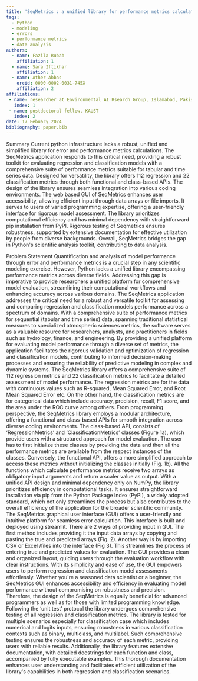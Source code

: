 ```yaml
---
title: 'SeqMetrics : a unified library for performance metrics calculation in python'
tags:
  - Python
  - modeling
  - errors
  - performance metrics
  - data analysis
authors:
  - name: Fazila Rubab
    affiliation: 1
  - name: Sara Iftikhar
    affiliation: 1
  - name: Ather Abbas
    orcid: 0000-0002-0031-745X
    affiliation: 2
affiliations:
 - name: researcher at Environmental AI Rsearch Group, Islamabad, Pakistan
   index: 1
 - name: postdoctoral fellow, KAUST
   index: 2
date: 17 Febuary 2024
bibliography: paper.bib
---
```


Summary
Current python infrastructure lacks a robust, unified and simplified library for error and performance metrics calculations. The SeqMetrics application responds to this critical need, providing a robust toolkit for evaluating regression and classification models with a comprehensive suite of performance metrics suitable for tabular and time series data. Designed for versatility, the library offers 112 regression and 22 classification metrics through both functional and class-based APIs. The design of the library ensures seamless integration into various coding environments. The web based GUI of SeqMetrics enhances user accessibility, allowing efficient input through data arrays or file imports. It serves to users of varied programming expertise, offering a user-friendly interface for rigorous model assessment. The library prioritizes computational efficiency and has minimal dependency with straightforward pip installation from PyPI. Rigorous testing of Seqmetrics ensures robustness, supported by extensive documentation for effective utilization by people from diverse backgrounds. Overall, SeqMetrics bridges the gap in Python's scientific analysis toolkit, contributing to data analysis.

Problem Statement
Quantification and analysis of model performance through error and performance metrics is a crucial step in any scientific modeling exercise. However, Python lacks a unified library encompassing performance metrics across diverse fields. Addressing this gap is imperative to provide researchers a unified platform for comprehensive model evaluation, streamlining their computational workflows and enhancing accuracy across various domains. The SeqMetrics application addresses the critical need for a robust and versatile toolkit for assessing and comparing regression and classification models performance across a spectrum of domains. With a comprehensive suite of performance metrics for sequential (tabular and time series) data, spanning traditional statistical measures to specialized atmospheric sciences metrics, the software serves as a valuable resource for researchers, analysts, and practitioners in fields such as hydrology, finance, and engineering.   By providing a unified platform for evaluating model performance through a diverse set of metrics, the application facilitates the rigorous validation and optimization of regression and classification models, contributing to informed decision-making processes and ensuring the reliability of predictive modeling in complex and dynamic systems.
The SeqMetrics library offers a comprehensive suite of 112 regression metrics and 22 classification metrics to facilitate a detailed assessment of model performance. The regression metrics are for the data with continuous values such as R-squared, Mean Squared Error, and Root Mean Squared Error etc. On the other hand, the classification metrics are for categorical data which include accuracy, precision, recall, F1 score, and the area under the ROC curve among others. From programming perspective, the SeqMetrics library employs a modular architecture, offering a functional and class-based APIs for smooth integration across diverse coding environments. The class-based API, consists of ‘RegressionMetrics’ and ‘ClassificationMetrics’ classes (Figure 1a), which provide users with a structured approach for model evaluation. The user has to first initialize these classes by providing the data and then all the performance metrics are available from the respect instances of the classes. Conversely, the functional API, offers a more simplified approach to access these metrics without initializing the classes initially (Fig. 1b). All the functions which calculate performance metrics receive two arrays as obligatory input arguments and return a scaler value as output. With a unified API design and minimal dependency only on NumPy, the library prioritizes efficiency in computational tasks. It ensures straightforward installation via pip from the Python Package Index (PyPI), a widely adopted standard, which not only streamlines the process but also contributes to the overall efficiency of the application for the broader scientific community.
The SeqMetrics graphical user interface (GUI) offers a user-friendly and intuitive platform for seamless error calculation. This interface is built and deployed using streamlit. There are 2 ways of providing input in GUI. The first method includes providing it the input data arrays by copying and pasting the true and predicted arrays (Fig. 2). Another way is by importing CSV or Excel /files into the interface (Fig 3). This streamlines the process of entering true and predicted values for evaluation. The GUI provides a clean and organized layout, guiding users through the evaluation workflow with clear instructions. With its simplicity and ease of use, the GUI empowers users to perform regression and classification model assessments effortlessly. Whether you're a seasoned data scientist or a beginner, the SeqMetrics GUI enhances accessibility and efficiency in evaluating model performance without compromising on robustness and precision. Therefore, the design of the SeqMetrics is equally beneficial for advanced programmers as well as for those with limited programming knowledge. 
Following the ‘unit test’ protocol the library undergoes comprehensive testing of all regression and classification metrics. The library is tested for multiple scenarios especially for classification case which includes numerical and logits inputs, ensuring robustness in various classification contexts such as binary, multiclass, and multilabel. Such comprehensive testing ensures the robustness and accuracy of each metric, providing users with reliable results. Additionally, the library features extensive documentation, with detailed docstrings for each function and class, accompanied by fully executable examples. This thorough documentation enhances user understanding and facilitates efficient utilization of the library's capabilities in both regression and classification scenarios.
